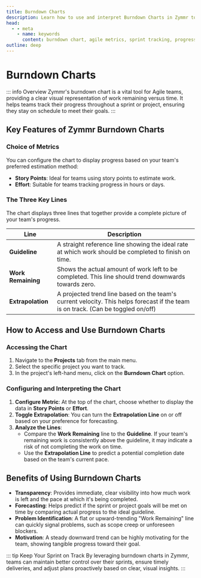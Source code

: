 ```yaml
---
title: Burndown Charts
description: Learn how to use and interpret Burndown Charts in Zymmr to track remaining work and ensure projects stay on schedule.
head:
  - - meta
    - name: keywords
      content: burndown chart, agile metrics, sprint tracking, progress tracking, zymmr
outline: deep
---
```


# Burndown Charts

::: info Overview
Zymmr's burndown chart is a vital tool for Agile teams, providing a clear visual representation of work remaining versus time. It helps teams track their progress throughout a sprint or project, ensuring they stay on schedule to meet their goals.
:::

## Key Features of Zymmr Burndown Charts

### Choice of Metrics
You can configure the chart to display progress based on your team's preferred estimation method:
-   **Story Points**: Ideal for teams using story points to estimate work.
-   **Effort**: Suitable for teams tracking progress in hours or days.

### The Three Key Lines
The chart displays three lines that together provide a complete picture of your team's progress.

| Line               | Description                                                                                               |
| ------------------ | --------------------------------------------------------------------------------------------------------- |
| **Guideline**      | A straight reference line showing the ideal rate at which work should be completed to finish on time.       |
| **Work Remaining** | Shows the actual amount of work left to be completed. This line should trend downwards towards zero.        |
| **Extrapolation**  | A projected trend line based on the team's current velocity. This helps forecast if the team is on track. (Can be toggled on/off) |

## How to Access and Use Burndown Charts

### Accessing the Chart
1.  Navigate to the **Projects** tab from the main menu.
2.  Select the specific project you want to track.
3.  In the project's left-hand menu, click on the **Burndown Chart** option.

### Configuring and Interpreting the Chart
1.  **Configure Metric**: At the top of the chart, choose whether to display the data in **Story Points** or **Effort**.
2.  **Toggle Extrapolation**: You can turn the **Extrapolation Line** on or off based on your preference for forecasting.
3.  **Analyze the Lines**:
    -   Compare the **Work Remaining** line to the **Guideline**. If your team's remaining work is consistently above the guideline, it may indicate a risk of not completing the work on time.
    -   Use the **Extrapolation Line** to predict a potential completion date based on the team's current pace.

## Benefits of Using Burndown Charts

-   **Transparency**: Provides immediate, clear visibility into how much work is left and the pace at which it's being completed.
-   **Forecasting**: Helps predict if the sprint or project goals will be met on time by comparing actual progress to the ideal guideline.
-   **Problem Identification**: A flat or upward-trending "Work Remaining" line can quickly signal problems, such as scope creep or unforeseen blockers.
-   **Motivation**: A steady downward trend can be highly motivating for the team, showing tangible progress toward their goal.

::: tip Keep Your Sprint on Track
By leveraging burndown charts in Zymmr, teams can maintain better control over their sprints, ensure timely deliveries, and adjust plans proactively based on clear, visual insights.
:::
